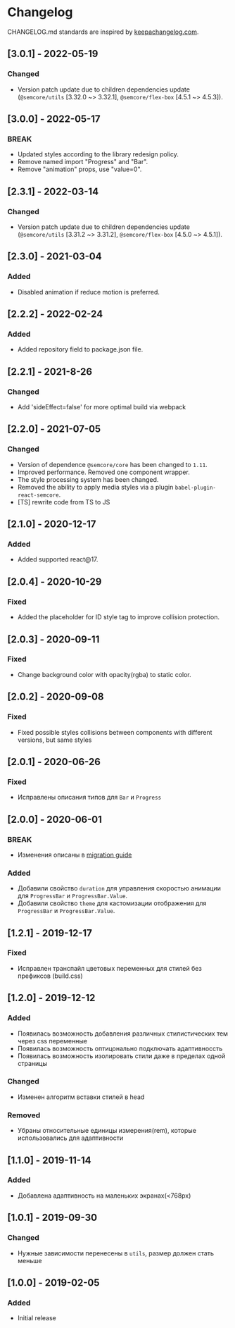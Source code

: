 # Changelog

CHANGELOG.md standards are inspired by [keepachangelog.com](https://keepachangelog.com/en/1.0.0/).

## [3.0.1] - 2022-05-19

### Changed

- Version patch update due to children dependencies update (`@semcore/utils` [3.32.0 ~> 3.32.1], `@semcore/flex-box` [4.5.1 ~> 4.5.3]).

## [3.0.0] - 2022-05-17

### BREAK

- Updated styles according to the library redesign policy.
- Remove named import "Progress" and "Bar".
- Remove "animation" props, use "value=0".

## [2.3.1] - 2022-03-14

### Changed

- Version patch update due to children dependencies update (`@semcore/utils` [3.31.2 ~> 3.31.2], `@semcore/flex-box` [4.5.0 ~> 4.5.1]).

## [2.3.0] - 2021-03-04

### Added

- Disabled animation if reduce motion is preferred.

## [2.2.2] - 2022-02-24

### Added

- Added repository field to package.json file.

## [2.2.1] - 2021-8-26

### Changed

- Add 'sideEffect=false' for more optimal build via webpack

## [2.2.0] - 2021-07-05

### Changed

- Version of dependence `@semcore/core` has been changed to `1.11`.
- Improved performance. Removed one component wrapper.
- The style processing system has been changed.
- Removed the ability to apply media styles via a plugin `babel-plugin-react-semcore`.
- [TS] rewrite code from TS to JS

## [2.1.0] - 2020-12-17

### Added

- Added supported react@17.

## [2.0.4] - 2020-10-29

### Fixed

- Added the placeholder for ID style tag to improve collision protection.

## [2.0.3] - 2020-09-11

### Fixed

- Change background color with opacity(rgba) to static color.

## [2.0.2] - 2020-09-08

### Fixed

- Fixed possible styles collisions between components with different versions, but same styles

## [2.0.1] - 2020-06-26

### Fixed

- Исправлены описания типов для `Bar` и `Progress`

## [2.0.0] - 2020-06-01

### BREAK

- Изменения описаны в [migration guide](/internal/migration-guide)

### Added

- Добавили свойство `duration` для управления скоростью анимации для `ProgressBar` и `ProgressBar.Value`.
- Добавили свойство `theme` для кастомизации отображения для `ProgressBar` и `ProgressBar.Value`.

## [1.2.1] - 2019-12-17

### Fixed

- Исправлен транспайл цветовых переменных для стилей без префиксов (build.css)

## [1.2.0] - 2019-12-12

### Added

- Появилась возможность добавления различных стилистических тем через css переменные
- Появилась возможность оптицонально подключать адаптивноссть
- Появилась возможность изолировать стили даже в пределах одной страницы

### Changed

- Изменен алгоритм вставки стилей в head

### Removed

- Убраны относительные единицы измерения(rem), которые использовались для адаптивности

## [1.1.0] - 2019-11-14

### Added

- Добавлена адаптивность на маленьких экранах(<768px)

## [1.0.1] - 2019-09-30

### Changed

- Нужные зависимости перенесены в `utils`, размер должен стать меньше

## [1.0.0] - 2019-02-05

### Added

- Initial release
